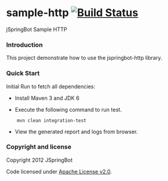 sample-http [![Build Status](https://travis-ci.org/jspringbot/sample-http.svg?branch=master)](https://travis-ci.org/jspringbot/sample-http)
====
jSpringBot Sample HTTP

### Introduction

This project demonstrate how to use the jspringbot-http library.

### Quick Start

Initial Run to fetch all dependencies:

- Install Maven 3 and JDK 6

- Execute the following command to run test.
```
    mvn clean integration-test
```
- View the generated report and logs from browser.

### Copyright and license

Copyright 2012 JSpringBot

Code licensed under [Apache License v2.0](http://www.apache.org/licenses/LICENSE-2.0).
